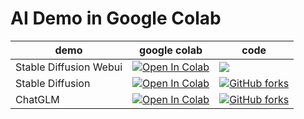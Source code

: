 # AI Demo in Google Colab 


| demo | google colab | code |
| ---- | ---- | --- |
| Stable Diffusion Webui | [![Open In Colab](https://colab.research.google.com/assets/colab-badge.svg)](https://colab.research.google.com/drive/1qL5eD2VESnop8mrbFcHzMmfzqzmRMMF4?usp=sharing) |  [![](https://img.shields.io/github/forks/AUTOMATIC1111/stable-diffusion-webui?style=social&logo=github)](https://github.com/AUTOMATIC1111/stable-diffusion-webui)|
| Stable Diffusion |[![Open In Colab](https://colab.research.google.com/assets/colab-badge.svg)](https://colab.research.google.com/drive/1kooc11wXAiz5oXocA80Y71L_PWhM4qPp?usp=sharing)|[![GitHub forks](https://img.shields.io/github/forks/CompVis/stable-diffusion?style=social&logo=github)](https://github.com/CompVis/stable-diffusion)|
| ChatGLM | [![Open In Colab](https://colab.research.google.com/assets/colab-badge.svg)](https://colab.research.google.com/drive/18aMdXPfKyeQvUTKG5jTZfumKqCbNrPc0?usp=sharing)|[![GitHub forks](https://img.shields.io/github/forks/THUDM/ChatGLM-6B?style=social&logo=github)](https://github.com/THUDM/ChatGLM-6B)



